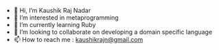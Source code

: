 - 👋 Hi, I’m Kaushik Raj Nadar
- 👀 I’m interested in metaprogramming
- 🌱 I’m currently learning Ruby
- 💞️ I’m looking to collaborate on developing a domain specific language
- 📫 How to reach me : kaushikrajn@gmail.com

<!---
kaushik3012/kaushik3012 is a ✨ special ✨ repository because its `README.md` (this file) appears on your GitHub profile.
You can click the Preview link to take a look at your changes.
--->
